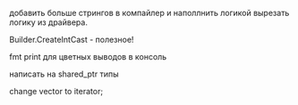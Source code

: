 добавить больше стрингов в компайлер и наполлнить логикой
вырезать логику из драйвера.


Builder.CreateIntCast - полезное!

fmt print для цветных выводов в консоль

написать на shared_ptr типы

change vector<arg> to iterator;